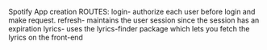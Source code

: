 Spotify App creation
ROUTES:
login- authorize each user before login and make request. 
refresh- maintains the user session since the session has an expiration
lyrics- uses the lyrics-finder package which lets you fetch the lyrics on the front-end



